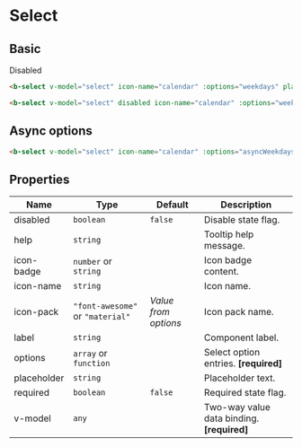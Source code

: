 # Select

## Basic

<b-flex align="center" class="preview" gap="1rem">
    <b-select
        v-model="select"
        icon-name="calendar"
        :options="weekdays"
        placeholder="Pick a day…"
    />
</b-flex>
<b-flex align="center" class="preview" gap="1rem">
    <b-select
        v-model="select"
        disabled
        icon-name="calendar"
        :options="weekdays"
        placeholder="Pick a day…"
    />
    <b-label class="subtle" icon-name="arrow-left">Disabled</b-label>
</b-flex>

```html
<b-select v-model="select" icon-name="calendar" :options="weekdays" placeholder="Pick a day…" />

<b-select v-model="select" disabled icon-name="calendar" :options="weekdays" placeholder="Pick a day…" />
```

## Async options

<b-flex align="center" gap="1rem">
    <b-select
        v-model="select"
        icon-name="calendar"
        :options="asyncWeekdays"
        placeholder="Pick a day…"
    />
</b-flex>

```html
<b-select v-model="select" icon-name="calendar" :options="asyncWeekdays" placeholder="Pick a day…" />
```

## Properties

| Name        | Type                             | Default              | Description                                |
|-------------|----------------------------------|----------------------|--------------------------------------------|
| disabled    | `boolean`                        | `false`              | Disable state flag.                        |
| help        | `string`                         |                      | Tooltip help message.                      |
| icon-badge  | `number` or `string`             |                      | Icon badge content.                        |
| icon-name   | `string`                         |                      | Icon name.                                 |
| icon-pack   | `"font-awesome"` or `"material"` | _Value from options_ | Icon pack name.                            |
| label       | `string`                         |                      | Component label.                           |
| options     | `array` or `function`            |                      | Select option entries. **[required]**      |
| placeholder | `string`                         |                      | Placeholder text.                          |
| required    | `boolean`                        | `false`              | Required state flag.                       |
| v-model     | `any`                            |                      | Two-way value data binding. **[required]** |

<script setup>
import {ref} from "vue";

const locale = new Intl.DateTimeFormat("en", {weekday: "long"});
const weekdays = [...new Array(7).keys()].map(i => locale.format(new Date(1970, 0, i + 5)));

const select = ref(locale.format());

const asyncWeekdays = (filter) => {
    return new Promise(resolve =>
        setTimeout(
            () =>
                resolve(
                    filter
                        ? weekdays.filter(v => v.toLowerCase().includes(filter.toLowerCase()))
                        : weekdays,
                ),
            250,
        ),
    );
};
</script>
